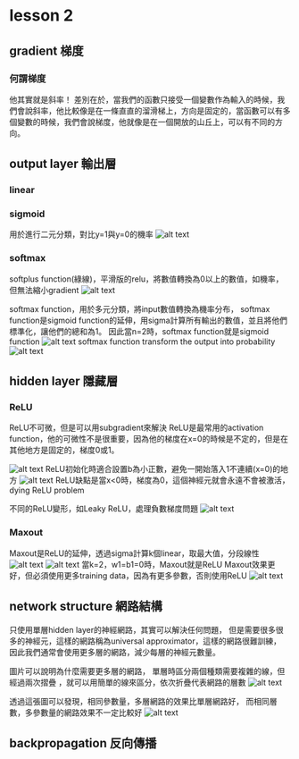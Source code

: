 # lesson 2
## gradient 梯度
### 何謂梯度
他其實就是斜率！
差別在於，當我們的函數只接受一個變數作為輸入的時候，我們會說斜率，他比較像是在一條直直的溜滑梯上，方向是固定的，當函數可以有多個變數的時候，我們會說梯度，他就像是在一個開放的山丘上，可以有不同的方向。
## output layer 輸出層
### linear

### sigmoid
用於進行二元分類，對比y=1與y=0的機率
![alt text](./image.png)
### softmax
softplus function(綠線)，平滑版的relu，將數值轉換為0以上的數值，如機率，但無法縮小gradient
![alt text](image-1.png)


softmax function，用於多元分類，將input數值轉換為機率分布，
softmax function是sigmoid function的延伸，用sigma計算所有輸出的數值，並且將他們標準化，讓他們的總和為1。
因此當n=2時，softmax function就是sigmoid function
![alt text](image-2.png)
softmax function transform the output into probability
![alt text](image-3.png)


## hidden layer 隱藏層
### ReLU
ReLU不可微，但是可以用subgradient來解決
ReLU是最常用的activation function，他的可微性不是很重要，因為他的梯度在x=0的時候是不定的，但是在其他地方是固定的，梯度0或1。

![alt text](image-4.png)
ReLU初始化時適合設置b為小正數，避免一開始落入1不連續(x=0)的地方
![alt text](image-5.png)
ReLU缺點是當x<0時，梯度為0，這個神經元就會永遠不會被激活，dying ReLU problem


不同的ReLU變形，如Leaky ReLU，處理負數梯度問題
![alt text](image-6.png)

### Maxout
Maxout是ReLU的延伸，透過sigma計算k個linear，取最大值，分段線性
![alt text](image-7.png)
![alt text](image-8.png)
當k=2，w1=b1=0時，Maxout就是ReLU
Maxout效果更好，但必須使用更多training data，因為有更多參數，否則使用ReLU
![alt text](image-9.png)

## network structure 網路結構
只使用單層hidden layer的神經網路，其實可以解決任何問題，
但是需要很多很多的神經元，這樣的網路稱為universal approximator，這樣的網路很難訓練，
因此我們通常會使用更多層的網路，減少每層的神經元數量。

圖片可以說明為什麼需要更多層的網路，
單層時區分兩個種類需要複雜的線，但經過兩次摺疊
，就可以用簡單的線來區分，依次折疊代表網路的層數
![alt text](image-10.png)

透過這張圖可以發現，相同參數量，多層網路的效果比單層網路好，
而相同層數，多參數量的網路效果不一定比較好
![alt text](image-11.png)

## backpropagation 反向傳播
